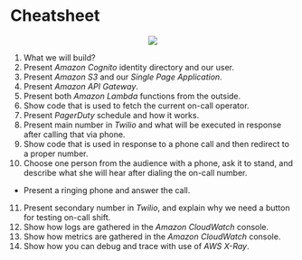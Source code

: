 # Cheatsheet

<p align="center">
  <img src="https://github.com/pattern-match/serverless-dotnet-on-aws/raw/master/documentation/diagram.png" />
</p>

1. What we will build?
2. Present *Amazon Cognito* identity directory and our user.
3. Present *Amazon S3* and our *Single Page Application*.
4. Present *Amazon API Gateway*.
5. Present both *Amazon Lambda* functions from the outside.
6. Show code that is used to fetch the current on-call operator.
7. Present *PagerDuty* schedule and how it works.
8. Present main number in *Twilio* and what will be executed in response after calling that via phone.
9. Show code that is used in response to a phone call and then redirect to a proper number.
10. Choose one person from the audience with a phone, ask it to stand, and describe what she will hear after dialing the on-call number.
  - Present a ringing phone and answer the call.
11. Present secondary number in *Twilio*, and explain why we need a button for testing on-call shift.
12. Show how logs are gathered in the *Amazon CloudWatch* console.
13. Show how metrics are gathered in the *Amazon CloudWatch* console.
14. Show how you can debug and trace with use of *AWS X-Ray*.

